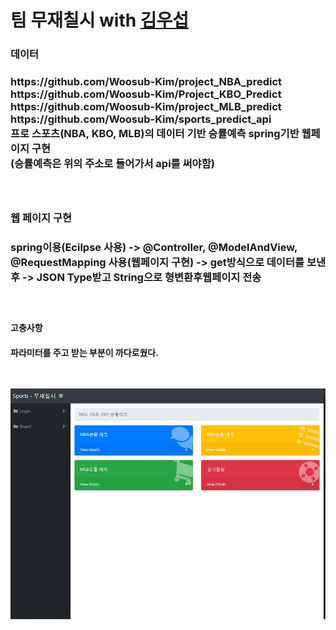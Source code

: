 # 팀 무재칠시 with <a href="https://github.com/Woosub-Kim">김우섭<a/>

<h3>데이터<h3/>
https://github.com/Woosub-Kim/project_NBA_predict
<br/>
https://github.com/Woosub-Kim/Project_KBO_Predict
<br/>
https://github.com/Woosub-Kim/project_MLB_predict
<br/>
https://github.com/Woosub-Kim/sports_predict_api
<br/>
프로 스포츠(NBA, KBO, MLB)의 데이터 기반 승률예측 spring기반 웹페이지 구현
<br/>
(승률예측은 위의 주소로 들어가서 api를 써야함) 
<br/><br/><br/>

<h3>웹 페이지 구현<h3/>
spring이용(Ecilpse 사용) -> @Controller, @ModelAndView, @RequestMapping 사용(웹페이지 구현) -> get방식으로 데이터를 보낸 후 ->
JSON Type받고 String으로 형변환후웹페이지 전송
<br/><br/><br/>
 
<h4>고충사항<h4/>
파라미터를 주고 받는 부분이 까다로웠다.
<br/><br/><br/>
 
<img width="" height="" src='https://github.com/namwon94/Project_Baseball/blob/master/webpage.png'></img>

